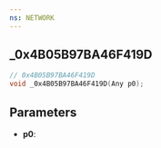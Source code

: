 ```yaml
---
ns: NETWORK
---
```

## _0x4B05B97BA46F419D

```c
// 0x4B05B97BA46F419D
void _0x4B05B97BA46F419D(Any p0);
```

## Parameters
* **p0**:
